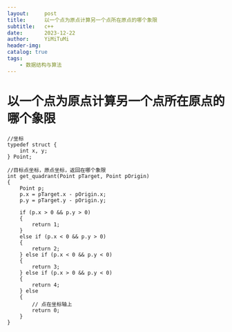 ```yaml
---
layout:     post
title:      以一个点为原点计算另一个点所在原点的哪个象限
subtitle:   c++
date:       2023-12-22
author:     YiMiTuMi
header-img: 
catalog: true
tags:
    - 数据结构与算法
---
```


# 以一个点为原点计算另一个点所在原点的哪个象限

	//坐标
	typedef struct {
		int x, y;
	} Point;
	
	//目标点坐标，原点坐标，返回在哪个象限
	int get_quadrant(Point pTarget, Point pOrigin) 
	{
	    Point p;
	    p.x = pTarget.x - pOrigin.x;
	    p.y = pTarget.y - pOrigin.y;
	
	    if (p.x > 0 && p.y > 0) 
	    {
	        return 1;
	    } 
	    else if (p.x < 0 && p.y > 0) 
	    {
	        return 2;
	    } else if (p.x < 0 && p.y < 0) 
	    {
	        return 3;
	    } else if (p.x > 0 && p.y < 0) 
	    {
	        return 4;
	    } else 
	    {
	        // 点在坐标轴上
	        return 0;
	    }
	}
